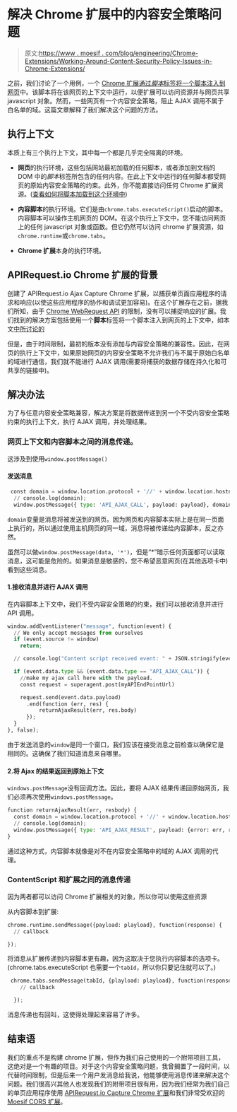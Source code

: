 # 解决 Chrome 扩展中的内容安全策略问题

> 原文:[https://www . moesif . com/blog/engineering/Chrome-Extensions/Working-Around-Content-Security-Policy-Issues-in-Chrome-Extensions/](https://www.moesif.com/blog/engineering/chrome-extensions/Working-Around-Content-Security-Policy-Issues-in-Chrome-Extensions/)

之前，我们讨论了一个用例，一个 [Chrome 扩展通过*脚本*标签将一个脚本注入到网页](/blog/technical/apirequest/How-We-Captured-AJAX-Requests-with-a-Chrome-Extension/)中。该脚本将在该网页的上下文中运行，以便扩展可以访问资源并与网页共享 javascript 对象。然而，一些网页有一个内容安全策略，阻止 AJAX 调用不属于白名单的域。这篇文章解释了我们解决这个问题的方法。

## 执行上下文

本质上有三个执行上下文，其中每一个都是几乎完全隔离的环境。

*   **网页**的执行环境，这些包括网站最初加载的任何脚本，或者添加到文档的 DOM 中的*脚本*标签所包含的任何内容。在此上下文中运行的任何脚本都受网页的原始内容安全策略的约束。此外，你不能直接访问任何 Chrome 扩展资源。([查看如何将脚本加载到这个环境中](/blog/technical/apirequest/How-We-Captured-AJAX-Requests-with-a-Chrome-Extension/))

*   **内容脚本**的执行环境。它们是由`chrome.tabs.executeScript()`启动的脚本。内容脚本可以操作主机网页的 DOM。在这个执行上下文中，您不能访问网页上的任何 javascript 对象或函数。但它仍然可以访问 chrome 扩展资源，如`chrome.runtime`或`chrome.tabs`。

*   **Chrome 扩展**本身的执行环境。

## APIRequest.io Chrome 扩展的背景

创建了 APIRequest.io Ajax Capture Chrome 扩展，以捕获单页面应用程序的请求和响应(以使这些应用程序的协作和调试更加容易)。在这个扩展存在之前，据我们所知，由于 [Chrome WebRequest API](https://developer.chrome.com/extensions/webRequest) 的限制，没有可以捕捉响应的扩展。我们找到的解决方案包括使用一个**脚本**标签将一个脚本注入到网页的上下文中，如本文[中所讨论的](/blog/technical/apirequest/How-We-Captured-AJAX-Requests-with-a-Chrome-Extension/)

但是，由于时间限制，最初的版本没有添加与内容安全策略的兼容性。因此，在网页的执行上下文中，如果原始网页的内容安全策略不允许我们与不属于原始白名单的域进行通信，我们就不能进行 AJAX 调用(需要将捕获的数据存储在持久化和可共享的链接中)。

## 解决办法

为了与任意内容安全策略兼容，解决方案是将数据传递到另一个不受内容安全策略约束的执行上下文，执行 AJAX 调用，并处理结果。

### 网页上下文和内容脚本之间的消息传递。

这涉及到使用`window.postMessage()`

#### 发送消息

```py
 const domain = window.location.protocol + '//' + window.location.hostname + ':' + window.location.port;
  // console.log(domain);
  window.postMessage({ type: 'API_AJAX_CALL', payload: payload}, domain); 
```

`domain`变量是消息将被发送到的网页。因为网页和内容脚本实际上是在同一页面上执行的，所以通过使用主机网页的同一域，消息将被传递给内容脚本，反之亦然。

虽然可以做`window.postMessage(data, '*')`，但是“*”暗示任何页面都可以读取消息，这可能是危险的。如果消息是敏感的，您不希望恶意网页(在其他选项卡中)看到这些消息。

#### 1.接收消息并进行 AJAX 调用

在内容脚本上下文中，我们不受内容安全策略的约束，我们可以接收消息并进行 API 调用。

```py
window.addEventListener("message", function(event) {
  // We only accept messages from ourselves
  if (event.source != window)
    return;

  // console.log("Content script received event: " + JSON.stringify(event.data));

  if (event.data.type && (event.data.type == "API_AJAX_CALL")) {
    //make my ajax call here with the payload.
    const request = superagent.post(myAPIEndPointUrl)

    request.send(event.data.payload)
      .end(function (err, res) {
          returnAjaxResult(err, res.body)
      });
  }
}, false); 
```

由于发送消息的`window`是同一个窗口，我们应该在接受消息之前检查以确保它是相同的。这确保了我们知道消息来自哪里。

#### 2.将 Ajax 的结果返回到原始上下文

`windows.postMessage`没有回调方法。因此，要将 AJAX 结果传递回原始网页，我们必须再次使用`windows.postMessage`。

```py
function returnAjaxResult(err, resbody) {
  const domain = window.location.protocol + '//' + window.location.hostname + ':' + window.location.port;
  // console.log(domain);
  window.postMessage({ type: 'API_AJAX_RESULT', payload: {error: err, responsebody: resbody}}, domain);
} 
```

通过这种方式，内容脚本就像是对不在内容安全策略中的域的 AJAX 调用的代理。

### ContentScript 和扩展之间的消息传递

因为两者都可以访问 Chrome 扩展相关的对象，所以你可以使用这些资源

从内容脚本到扩展:

```py
chrome.runtime.sendMessage({payload: playload}, function(response) {
  // callback

}); 
```

将消息从扩展传递到内容脚本更有趣，因为这取决于您执行内容脚本的选项卡。(chrome.tabs.executeScript 也需要一个`tabId`，所以你只要记住就可以了。)

```py
 chrome.tabs.sendMessage(tabId, {playload: playload}, function(response) {
    // callback

  }); 
```

消息传递也有回叫，这使得处理起来容易了许多。

## 结束语

我们的重点不是构建 chrome 扩展，但作为我们自己使用的一个附带项目工具，这绝对是一个有趣的项目。对于这个内容安全策略问题，我曾搁置了一段时间，以代替时间限制，但是后来一个用户发消息给我说，他能够使用消息传递来解决这个问题。我们很高兴其他人也发现我们的附带项目很有用，因为我们经常为我们自己的单页应用程序使用 [APIRequest.io Capture Chrome 扩展](https://chrome.google.com/webstore/detail/apirequestio-ajax-capture/aeojbjinmmhjenohjehcidmappiodhjm)和我们非常受欢迎的 [Moesif CORS 扩展](https://chrome.google.com/webstore/detail/moesif-origin-cors-change/digfbfaphojjndkpccljibejjbppifbc?hl=en)。